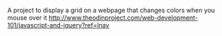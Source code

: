 A project to display a grid on a webpage that changes colors when you mouse over it
http://www.theodinproject.com/web-development-101/javascript-and-jquery?ref=lnav